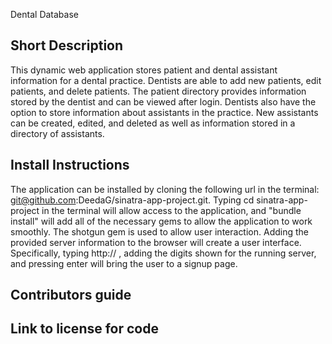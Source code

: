 Dental Database

## Short Description
  This dynamic web application stores patient and dental assistant information for a dental practice.  Dentists are able to add new patients, edit patients, and delete patients.  The patient directory provides information stored by the dentist and can be viewed after login.  Dentists also have the option to store information about assistants in the practice.  New assistants can be created, edited, and deleted as well as information stored in a directory of assistants.  

## Install Instructions

The application can be installed by cloning the following url in the terminal:
git@github.com:DeedaG/sinatra-app-project.git.  Typing cd sinatra-app-project in the terminal will allow access to the application, and "bundle install" will add all of the necessary gems to allow the application to work smoothly.  The shotgun gem is used to allow user interaction.  Adding the provided server information to the browser will create a user interface.  Specifically, typing http:// , adding the digits shown for the running server, and pressing enter will bring the user to a signup page.


## Contributors guide


## Link to license for code
